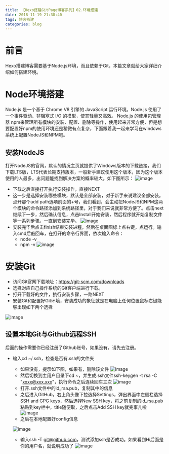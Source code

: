 ```yaml
---
title: 【Hexo搭建GitPage博客系列】02.环境搭建
date: 2018-11-19 21:38:40
tags: 博客搭建
categories: blog
---
```

# 前言
Hexo搭建博客需要基于Node.js环境，而且依赖于Git，本篇文章就给大家详细介绍如何搭建环境。
# Node环境搭建
Node.js 是一个基于 Chrome V8 引擎的 JavaScript 运行环境。Node.js 使用了一个事件驱动、非阻塞式 I/O 的模型，使其轻量又高效。 Node.js 的使用包管理器 npm来管理所有模块的安装、配置、删除等操作，使用起来非常方便，但是想要配置好npm的使用环境还是稍微有点复杂，下面跟着我一起来学习在windows系统上配置NodeJS和NPM吧。
## 安装NodeJS
打开NodeJS的官网，默认的情况主页就提供了Windows版本的下载链接，我们下载LTS版，LTS代表长期支持版本，一般新手建议使用这个版本，因为这个版本使用的人最多，出问题能找到解决方案的概率较大。如下图所示：
![image](http://image.damienzhong.com/nodejs%E7%89%88%E6%9C%AC%E9%80%89%E6%8B%A9.png)
- 下载之后直接打开执行安装操作，直接NEXT
- 这一步是选择安装哪些模块，默认是全部安装，对于新手来说建议全部安装。点开那个add path选项前面的+号，我们看到，会主动把NodeJS和NPM这两个模块的命令路径添加到系统路径里，对于我们来说就非常方便了。点击next继续下一步，然后确认信息，点击Install开始安装，然后程序就开始复制文件等一系列步骤。一直到安装完毕。
![image](http://image.damienzhong.com/nodejs%E5%AE%89%E8%A3%85%E6%A8%A1%E5%9D%97%E9%80%89%E6%8B%A9.png)
- 安装完毕后点击finish结束安装进程，然后在桌面图标上点右键，点运行。输入cmd后敲回车，在打开的命令行界面，依次输入命令：
  - node -v
  - npm -v
![image](http://image.damienzhong.com/nodejs%E9%AA%8C%E8%AF%81.png)
# 安装Git
- 访问Git官网下载地址：https://git-scm.com/downloads
- 选择对应自己操作系统的Git客户端进行下载。
- 打开下载好的文件，执行安装步骤，一路NEXT
- 安装Git和配置好Git环境，安装成功的象征就是在电脑上任何位置鼠标右键能够出现如下两个选择

![image](http://image.damienzhong.com/git%E5%AE%89%E8%A3%85%E9%AA%8C%E8%AF%81.png)
## 设置本地Git与Github远程SSH
后面的操作需要你已经注册了Github账号，如果没有，请先去注册。
- 输入cd ~/.ssh，检查是否有.ssh的文件夹
  - 如果没有，提示如下图，如果有，删除该文件
  ![image](http://image.damienzhong.com/%E6%B2%A1%E6%9C%89ssh%E6%96%87%E4%BB%B6.png)
  - 然后切换到主用户目录下cd ~，并生成.ssh文件ssh-keygen -t rsa -C "xxxx@xxx.xxx"，执行命令之后连续回车三次
  ![image](http://image.damienzhong.com/%E7%94%9F%E6%88%90ssh%E6%96%87%E4%BB%B6.png)
  - 打开.ssh文件中的id_rsa.pub，复制其中的信息 
  - 之后进入GitHub，右上角头像下拉选择Settings，弹出界面中左侧栏选择SSH and GPG keys，然后选择New SSH key，将之前复制的id_rsa.pub粘贴到key栏中，title随便取，之后点击Add SSH key就完事儿啦
  ![image](http://image.damienzhong.com/addsshkey.png)
  - 之后在本地配置好config信息
  
  ![image](http://image.damienzhong.com/git%E8%AE%BE%E7%BD%AEssh01.png)
  - 输入ssh -T git@github.com，测试添加ssh是否成功。如果看到Hi后面是你的用户名，就说明成功了
  ![image](http://image.damienzhong.com/%E6%B5%8B%E8%AF%95ssh.png)

